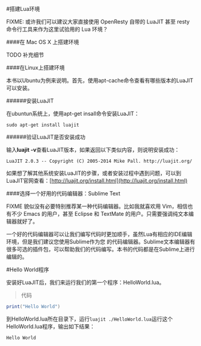 #搭建Lua环境

FIXME: 或许我们可以建议大家直接使用 OpenResty 自带的 LuaJIT 甚至 resty 命令行工具来作为这里试验用的 Lua 环境？

####在 Mac OS X 上搭建环境

TODO 补充细节

####在Linux上搭建环境

本书以Ubuntu为例来说明。首先，使用apt-cache命令查看有哪些版本的LuaJIT可以安装。

######安装LuaJIT

在ubuntun系统上，使用apt-get insall命令安装LuaJIT：

```
sudo apt-get install luajit
```

######验证LuaJIT是否安装成功

输入**luajit -v**查看LuaJIT版本，如果返回以下类似内容，则说明安装成功：

```
LuaJIT 2.0.3 -- Copyright (C) 2005-2014 Mike Pall. http://luajit.org/
```

如果想了解其他系统安装LuaJIT的步骤，或者安装过程中遇到问题，可以到LuaJIT官网查看：[http://luajit.org/install.html](http://luajit.org/install.html)

####选择一个好用的代码编辑器：Sublime Text

FIXME 貌似没有必要特别推荐某一种代码编辑器。比如我就喜欢用 Vim，相信也有不少 Emacs 的用户，甚至 Eclipse 和 TextMate 的用户。只需要强调纯文本编辑器就好了。

一个好的代码编辑器可以让我们编写代码时更加顺手，虽然Lua有相应的IDE编辑环境，但是我们建议您使用Sublime作为您
的代码编辑器。Sublime文本编辑器有很多可选的插件包，可以帮助我们的代码编写。本书的代码都是在Sublime上进行编辑的。

#Hello World程序

安装好LuaJIT后，我们来运行我们的第一个程序：HelloWorld.lua。

>代码

```lua
print("Hello World")
```

到HelloWorld.lua所在目录下，运行```luajit ./HelloWorld.lua```运行这个HelloWorld.lua程序，输出如下结果：

```
Hello World
```
